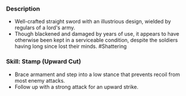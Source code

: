 ### Description
- Well-crafted straight sword with an illustrious design, wielded by regulars of a lord's army.
- Though blackened and damaged by years of use, it appears to have otherwise been kept in a serviceable condition, despite the soldiers having long since lost their minds. #Shattering
### Skill: Stamp (Upward Cut)
- Brace armament and step into a low stance that prevents recoil from most enemy attacks.
- Follow up with a strong attack for an upward strike.